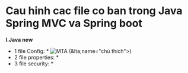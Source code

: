 # Cau hinh cac file co ban trong Java Spring MVC va Spring boot
**I.Java new**
* 1 file Config: * ![MTA]("http://mta.edu.vn") (&lta;name="chú thích"&gt;)
* 2 file properties: *
* 3 file security: *

